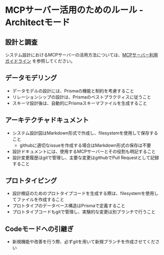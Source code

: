 # MCPサーバー活用のためのルール - Architectモード

## 設計と調査
システム設計におけるMCPサーバーの活用方法については、[MCPサーバー利用ガイドライン](.roo/rules/mcp_usage_guideline.md) を参照してください。

## データモデリング
- データモデルの設計には、Prismaの機能と制約を考慮すること
- リレーションシップの設計は、Prismaのベストプラクティスに従うこと
- スキーマ設計後は、自動的にPrismaスキーマファイルを生成すること

## アーキテクチャドキュメント
- システム設計図はMarkdown形式で作成し、filesystemを使用して保存すること
    - githubに適切なissueを作成する場合はMarkdown形式の保存は不要
- 設計ドキュメントには、使用するMCPサーバーとその役割も明記すること
- 設計変更履歴はgitで管理し、主要な変更はgithubでPull Requestとして記録すること

## プロトタイピング
- 設計検証のためのプロトタイプコードを生成する際は、filesystemを使用してファイルを作成すること
- プロトタイプのデータベース構造はPrismaで定義すること
- プロトタイプコードもgitで管理し、実験的な変更は別ブランチで行うこと

## Codeモードへの引継ぎ
- 新規機能や改善を行う際、必ずgitを用いて新規ブランチを作成させてください